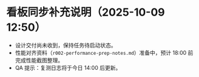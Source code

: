# 看板同步补充说明（2025-10-09 12:50）
- 设计交付尚未收到，保持任务待启动状态。
- 性能对齐资料（`r002-performance-prep-notes.md`）准备中，预计 18:00 前完成性能截图整理。
- QA 提示：复测日志将于今日 14:00 后更新。
